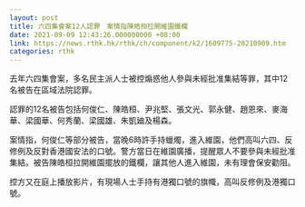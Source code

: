 ```yaml
---
layout: post
title: 六四集會案12人認罪　案情指陳皓桓拉開維園鐵欄
date: 2021-09-09 12:43:26.000000000 +08:00
link: https://news.rthk.hk/rthk/ch/component/k2/1609775-20210909.htm
categories: rthk
---
```


去年六四集會案，多名民主派人士被控煽惑他人參與未經批准集結等罪，其中12名被告在區域法院認罪。

認罪的12名被告包括何俊仁、陳皓桓、尹兆堅、張文光、郭永健、趙恩來、麥海華、梁國華、何秀蘭、梁國雄、朱凱廸及楊森。

案情指，何俊仁等部分被告，當晚6時許手持蠟燭，進入維園，他們高叫六四、反修例及反對香港國安法的口號。警方當日在維園廣播，提醒眾人不要參與未經批准集結。被告陳皓桓拉開維園擺放的鐵欄，讓其他人進入維園，未有理會保安勸阻。

控方又在庭上播放影片，有現場人士手持有港獨口號的旗幟，高叫反修例及港獨口號。
